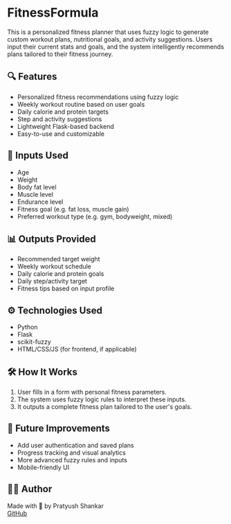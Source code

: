 # FitnessFormula


This is a personalized fitness planner that uses fuzzy logic to generate custom workout plans, nutritional goals, and activity suggestions. Users input their current stats and goals, and the system intelligently recommends plans tailored to their fitness journey.

## 🔍 Features

- Personalized fitness recommendations using fuzzy logic
- Weekly workout routine based on user goals
- Daily calorie and protein targets
- Step and activity suggestions
- Lightweight Flask-based backend
- Easy-to-use and customizable

## 🧠 Inputs Used

- Age  
- Weight  
- Body fat level  
- Muscle level  
- Endurance level  
- Fitness goal (e.g. fat loss, muscle gain)  
- Preferred workout type (e.g. gym, bodyweight, mixed)

## 📊 Outputs Provided

- Recommended target weight  
- Weekly workout schedule  
- Daily calorie and protein goals  
- Daily step/activity target  
- Fitness tips based on input profile  

## ⚙️ Technologies Used

- Python  
- Flask  
- scikit-fuzzy  
- HTML/CSS/JS (for frontend, if applicable)

## 🛠️ How It Works

1. User fills in a form with personal fitness parameters.
2. The system uses fuzzy logic rules to interpret these inputs.
3. It outputs a complete fitness plan tailored to the user's goals.

## 📌 Future Improvements

- Add user authentication and saved plans
- Progress tracking and visual analytics
- More advanced fuzzy rules and inputs
- Mobile-friendly UI

## 🧑‍💻 Author

Made with 💪 by Pratyush Shankar  
[GitHub](https://github.com/Pratyush1818)

